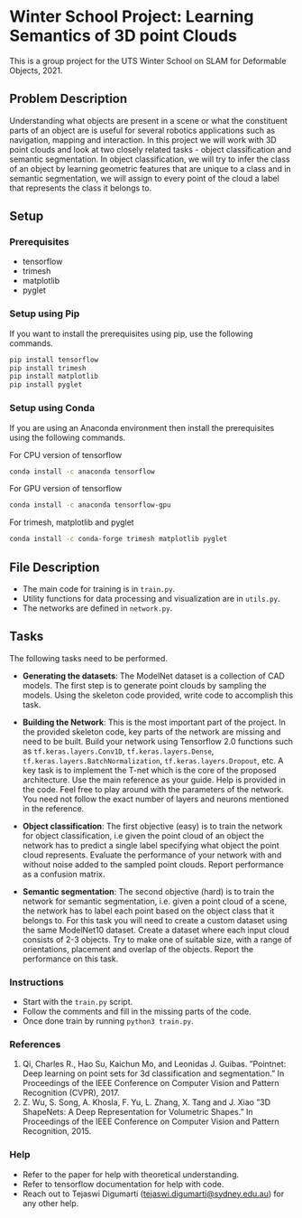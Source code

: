 # Winter School Project: Learning Semantics of 3D point Clouds
This is a group project for the UTS Winter School on SLAM for Deformable Objects, 2021.  

## Problem Description
Understanding what objects are present in a scene or what the constituent parts of an
object are is useful for several robotics applications such as navigation, mapping and interaction. In this project
we will work with 3D point clouds and look at two closely related tasks - object classification and semantic
segmentation. In object classification, we will try to infer the class of an object by learning geometric features
that are unique to a class and in semantic segmentation, we will assign to every point of the cloud a label that
represents the class it belongs to.

## Setup
### Prerequisites
- tensorflow
- trimesh
- matplotlib
- pyglet

### Setup using Pip
If you want to install the prerequisites using pip, use the following commands.  
```bash
pip install tensorflow
pip install trimesh
pip install matplotlib
pip install pyglet
```

### Setup using Conda
If you are using an Anaconda environment then install the prerequisites using the following commands.  

For CPU version of tensorflow
```bash
conda install -c anaconda tensorflow
```

For GPU version of tensorflow
```bash
conda install -c anaconda tensorflow-gpu
```

For trimesh, matplotlib and pyglet
```bash
conda install -c conda-forge trimesh matplotlib pyglet
```

## File Description
- The main code for training is in `train.py`.
- Utility functions for data processing and visualization are in `utils.py`.
- The networks are defined in `network.py`.

## Tasks
The following tasks need to be performed.

- **Generating the datasets**: The ModelNet dataset is a collection of CAD models. The first step is to
generate point clouds by sampling the models. Using the skeleton code provided, write code to accomplish
this task.
  
- **Building the Network**: This is the most important part of the project. In the provided skeleton code,
key parts of the network are missing and need to be built. Build your network using Tensorflow 2.0
functions such as `tf.keras.layers.Conv1D`, `tf.keras.layers.Dense`, `tf.keras.layers.BatchNormalization`,
`tf.keras.layers.Dropout`, etc. A key task is to implement the T-net which is the core of the proposed
architecture. Use the main reference as your guide. Help is provided in the code. Feel free to play
around with the parameters of the network. You need not follow the exact number of layers and neurons
mentioned in the reference. 
  
- **Object classification**: The first objective (easy) is to train the network for object classification, i.e given
the point cloud of an object the network has to predict a single label specifying what object the point
cloud represents. Evaluate the performance of your network with and without noise added to the sampled
point clouds. Report performance as a confusion matrix.

- **Semantic segmentation**: The second objective (hard) is to train the network for semantic segmentation,
i.e. given a point cloud of a scene, the network has to label each point based on the object class that it
belongs to. For this task you will need to create a custom dataset using the same ModelNet10 dataset.
Create a dataset where each input cloud consists of 2-3 objects. Try to make one of suitable size, with a
range of orientations, placement and overlap of the objects. Report the performance on this task.

### Instructions
- Start with the `train.py` script.
- Follow the comments and fill in the missing parts of the code.
- Once done train by running `python3 train.py`.

### References
1. Qi, Charles R., Hao Su, Kaichun Mo, and Leonidas J. Guibas. ”Pointnet: Deep learning on point sets
for 3d classification and segmentation.” In Proceedings of the IEEE Conference on Computer Vision and
Pattern Recognition (CVPR), 2017.
2. Z. Wu, S. Song, A. Khosla, F. Yu, L. Zhang, X. Tang and J. Xiao ”3D ShapeNets: A Deep Representation for
Volumetric Shapes.” In Proceedings of the IEEE Conference on Computer Vision and Pattern Recognition, 2015.

### Help
- Refer to the paper for help with theoretical understanding.
- Refer to tensorflow documentation for help with code.
- Reach out to Tejaswi Digumarti (tejaswi.digumarti@sydney.edu.au) for any other help.